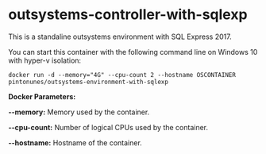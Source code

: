 # outsystems-controller-with-sqlexp

This is a standaline outsystems environment with SQL Express 2017.

You can start this container with the following command line on Windows 10 with hyper-v isolation:

````
docker run -d --memory="4G" --cpu-count 2 --hostname OSCONTAINER pintonunes/outsystems-environment-with-sqlexp
````
**Docker Parameters:**

**--memory:** Memory used by the container.

**--cpu-count:** Number of logical CPUs used by the container.

**--hostname:** Hostname of the container.